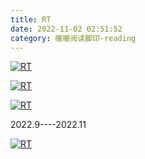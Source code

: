 ```yaml
---
title: RT
date: 2022-11-02 02:51:52
category: 暖暖阅读脚印-reading
---
```



[![RT](//simg.sinajs.cn/blog7style/images/common/sg_trans.gif "RT")](https://album.sina.com.cn/pic/006iHBx1zy80sax61eG32)  

  

[![RT](//simg.sinajs.cn/blog7style/images/common/sg_trans.gif "RT")](https://album.sina.com.cn/pic/006iHBx1zy80sax7lkld9)  

  

[![RT](//simg.sinajs.cn/blog7style/images/common/sg_trans.gif "RT")](https://album.sina.com.cn/pic/006iHBx1zy80sax8ASN65)
  

  

  

2022.9----2022.11
  

  

[![RT](//simg.sinajs.cn/blog7style/images/common/sg_trans.gif "RT")](https://album.sina.com.cn/pic/006iHBx1zy80DkU5Qznf9)  

  

  

